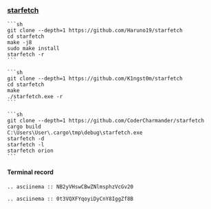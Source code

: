 ### [starfetch](https://github.com/Haruno19/starfetch)

````{tab} ArchWSL
```sh
git clone --depth=1 https://github.com/Haruno19/starfetch
cd starfetch
make -j8
sudo make install
starfetch -r
```
````

````{tab} MSYS2
```sh
git clone --depth=1 https://github.com/K1ngst0m/starfetch
cd starfetch
make
./starfetch.exe -r
```
````

````{tab} Cargo
```sh
git clone --depth=1 https://github.com/CoderCharmander/starfetch
cargo build
C:\Users\User\.cargo\tmp\debug\starfetch.exe
starfetch -d
starfetch -l
starfetch orion
```
````

#### Terminal record

```{eval-rst}
.. asciinema :: NB2yVHswCBwZNlmsphzVcGv20
```

```{eval-rst}
.. asciinema :: 0t3VQXFYqoyiDyCnY8IggZf8B
```